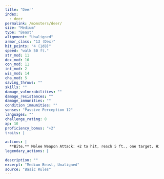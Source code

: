 ```yaml
---
title: "Deer"
index:
  - deer
permalink: /monsters/deer/
size: "Medium"
type: "Beast"
alignment: "Unaligned"
armor_class: "13 (Dex)"
hit_points: "4 (1d8)"
speed: "walk 50 ft."
str_mod: 11
dex_mod: 16
con_mod: 11
int_mod: 2
wis_mod: 14
cha_mod: 5
saving_throws: ""
skills: ""
damage_vulnerabilities: ""
damage_resistances: ""
damage_immunities: ""
condition_immunities: ""
senses: "Passive Perception 12"
languages: ""
challenge_rating: 0
xp: 10
proficiency_bonus: "+2"
traits: |
  
actions: |
  **Bite.** Melee Weapon Attack: +2 to hit, reach 5 ft., one target. Hit: 2 (1d4) piercing damage.  
legendary_actions: |
  
description: ""
excerpt: "Medium Beast, Unaligned"
source: "Basic Rules"
---
```

